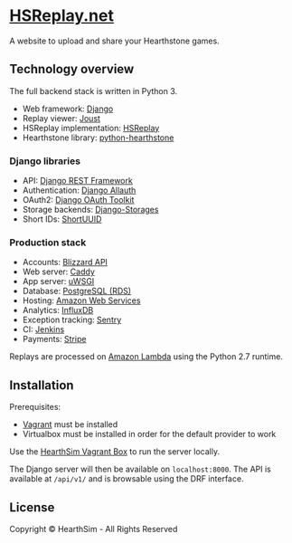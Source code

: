 # [HSReplay.net](https://hsreplay.net)

A website to upload and share your Hearthstone games.


## Technology overview

The full backend stack is written in Python 3.

* Web framework: [Django](https://www.djangoproject.com/)
* Replay viewer: [Joust](https://github.com/HearthSim/joust/)
* HSReplay implementation: [HSReplay](https://github.com/HearthSim/hsreplay)
* Hearthstone library: [python-hearthstone](https://github.com/HearthSim/python-hearthstone)


### Django libraries

* API: [Django REST Framework](http://www.django-rest-framework.org/)
* Authentication: [Django Allauth](https://github.com/pennersr/django-allauth)
* OAuth2: [Django OAuth Toolkit](https://github.com/evonove/django-oauth-toolkit)
* Storage backends: [Django-Storages](https://github.com/jschneier/django-storages)
* Short IDs: [ShortUUID](https://github.com/stochastic-technologies/shortuuid)


### Production stack

* Accounts: [Blizzard API](https://dev.battle.net/)
* Web server: [Caddy](https://caddyserver.com/)
* App server: [uWSGI](https://uwsgi-docs.readthedocs.io/en/latest/)
* Database: [PostgreSQL (RDS)](https://aws.amazon.com/rds/postgresql/)
* Hosting: [Amazon Web Services](https://aws.amazon.com/)
* Analytics: [InfluxDB](https://influxdata.com/)
* Exception tracking: [Sentry](https://sentry.io/)
* CI: [Jenkins](https://jenkins.io/)
* Payments: [Stripe](https://stripe.com/)

Replays are processed on [Amazon Lambda](https://aws.amazon.com/lambda/details/)
using the Python 2.7 runtime.


## Installation

Prerequisites:

- [Vagrant](https://vagrantup.com) must be installed
- Virtualbox must be installed in order for the default provider to work

Use the [HearthSim Vagrant Box](https://github.com/HearthSim/hearthsim-vagrant)
to run the server locally.

The Django server will then be available on `localhost:8000`.
The API is available at `/api/v1/` and is browsable using the DRF interface.


## License

Copyright © HearthSim - All Rights Reserved
